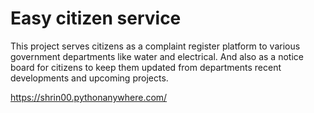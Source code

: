 # Easy citizen service

This project serves citizens as a complaint register platform to various government departments like water and electrical.
And also as a notice board for citizens to keep them updated from departments recent developments and upcoming projects.

https://shrin00.pythonanywhere.com/
